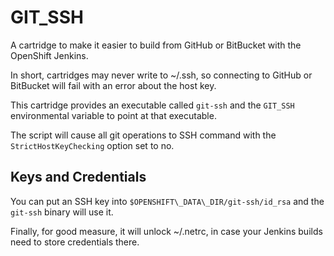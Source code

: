 # GIT_SSH

A cartridge to make it easier to build from GitHub or BitBucket with the OpenShift Jenkins.

In short, cartridges may never write to ~/.ssh, so connecting to GitHub or BitBucket will fail with an error about the host key.

This cartridge provides an executable called `git-ssh` and the `GIT_SSH` environmental variable to point at that executable. 

The script will cause all git operations to SSH command with the `StrictHostKeyChecking` option set to no.

## Keys and Credentials

You can put an SSH key into `$OPENSHIFT\_DATA\_DIR/git-ssh/id_rsa` and the `git-ssh` binary will use it.

Finally, for good measure, it will unlock ~/.netrc, in case your Jenkins builds need to store credentials there.
